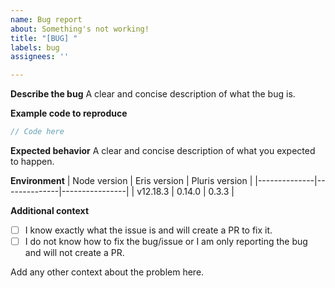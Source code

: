 ```yaml
---
name: Bug report
about: Something's not working!
title: "[BUG] "
labels: bug
assignees: ''

---
```


**Describe the bug**
A clear and concise description of what the bug is.

**Example code to reproduce**
```js
// Code here
```

**Expected behavior**
A clear and concise description of what you expected to happen.

**Environment**
| Node version | Eris version | Pluris version |
|--------------|--------------|----------------|
| v12.18.3     | 0.14.0       | 0.3.3          |

**Additional context**
- [ ] I know exactly what the issue is and will create a PR to fix it.
- [ ] I do not know how to fix the bug/issue or I am only reporting the bug and will not create a PR.

Add any other context about the problem here.
